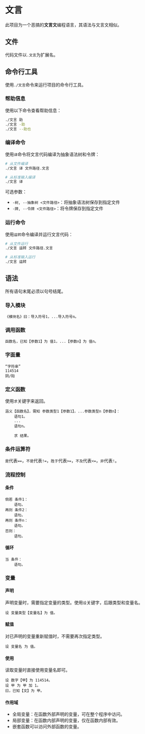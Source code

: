 # 文言

此项目为一个恶搞的**文言文**编程语言，其语法与文言文相似。

## 文件

代码文件以`.文言`为扩展名。

## 命令行工具

使用`./文言`命令来运行项目的命令行工具。

### 帮助信息

使用以下命令查看帮助信息：

```bash
./文言 助
./文言 -助
./文言 --助也
```

### 编译命令

使用`译`命令将文言代码编译为抽象语法树和令牌：

```bash
# 从文件编译
./文言 译 文件路径.文言

# 从标准输入编译
./文言 译
```

可选参数：

- `-树, --抽象树 <文件路径>`：将抽象语法树保存到指定文件
- `-牌, --令牌 <文件路径>`：将令牌保存到指定文件

### 运行命令

使用`运转`命令编译并运行文言代码：

```bash
# 从文件运行
./文言 运转 文件路径.文言

# 从标准输入运行
./文言 运转
```

## 语法

所有语句末尾必须以句号结尾。

### 导入模块

```plain
《模块名》曰：导入符号1，...导入符号n。
```

### 调用函数

```plain
函数名，已知【参数1】为 值1，...【参数n】为 值n。
```

### 字面量

```plain
“字符串”
114514
阴/阳
```

### 定义函数

使用`求`关键字来返回。

```plain
涵义【函数名】，需知 参数类型1【参数1】，...参数类型n【参数n】：
    语句1。
    ...
    语句n。

    求 结果。
```

### 条件运算符

`是`代表`==`，`不是`代表`!=`，`胜于`代表`>=`，`不及`代表`<=`，`非`代表`!`。

### 流程控制

#### 条件

```plain
倘若 条件1：
    语句。
再则 条件2：
    语句。
再则 条件n：
    语句。
否则：
    语句。
```

#### 循环

```plain
当 条件：
    语句。
```

### 变量

#### 声明

声明变量时，需要指定变量的类型。使用`设`关键字，后跟类型和变量名。

```plain
设 变量类型【变量名】为 值。
```

#### 赋值

对已声明的变量重新赋值时，不需要再次指定类型。

```plain
设 变量名 为 值。
```

#### 使用

读取变量时直接使用变量名即可。

```plain
设 数字【甲】为 114514。
设 甲 为 甲 加 1。
曰，已知【文】为 甲。
```

#### 作用域

- 全局变量：在函数外部声明的变量，可在整个程序中访问。
- 局部变量：在函数内部声明的变量，仅在函数内部有效。
- 嵌套函数可以访问外部函数的变量。
